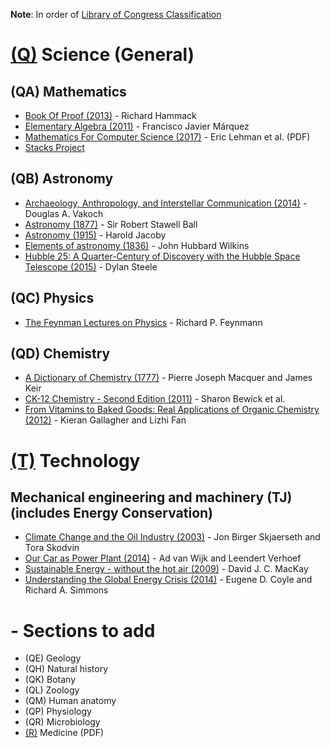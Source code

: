 **Note**: In order of [Library of Congress Classification](http://www.loc.gov/catdir/cpso/lcco/)

# [(Q)](http://www.loc.gov/aba/cataloging/classification/lcco/lcco_q.pdf) Science (General)

## (QA) Mathematics

* [Book Of Proof (2013)](http://www.people.vcu.edu/~rhammack/BookOfProof) - Richard Hammack
* [Elementary Algebra (2011)](http://www.mathhands.com/046) - Francisco Javier Márquez
* [Mathematics For Computer Science (2017)](https://courses.csail.mit.edu/6.042/spring17/mcs.pdf) - Eric Lehman et al. (PDF)
* [Stacks Project](http://stacks.math.columbia.edu)


## (QB) Astronomy

* [Archaeology, Anthropology, and Interstellar Communication (2014)](https://unglue.it/work/139785/) - Douglas A. Vakoch
* [Astronomy (1877)](https://unglue.it/work/81942/) - Sir Robert Stawell Ball 
* [Astronomy (1915)](https://unglue.it/work/81943/) - Harold Jacoby
* [Elements of astronomy (1836)](https://unglue.it/work/81958/) - John Hubbard Wilkins
* [Hubble 25: A Quarter-Century of Discovery with the Hubble Space Telescope (2015)](https://unglue.it/work/145858/) - Dylan Steele


## (QC) Physics

* [The Feynman Lectures on Physics](http://feynmanlectures.caltech.edu) - Richard P. Feynmann


## (QD) Chemistry

* [A Dictionary of Chemistry (1777)](https://unglue.it/work/140195/) - Pierre Joseph Macquer and James Keir
* [CK-12 Chemistry - Second Edition (2011)](https://unglue.it/work/140345/) - Sharon Bewick et al.
* [From Vitamins to Baked Goods: Real Applications of Organic Chemistry (2012)](https://unglue.it/work/145870/) - Kieran Gallagher and Lizhi Fan


# [(T)](http://www.loc.gov/aba/cataloging/classification/lcco/lcco_t.pdf) Technology

## Mechanical engineering and machinery (TJ) (includes Energy Conservation)

* [Climate Change and the Oil Industry (2003)](https://unglue.it/work/138838/) - Jon Birger Skjaerseth and Tora Skodvin
* [Our Car as Power Plant (2014)](https://unglue.it/work/129373/) - Ad van Wijk and Leendert Verhoef 
* [Sustainable Energy - without the hot air (2009)](https://unglue.it/work/140777/) - David J. C. MacKay
* [Understanding the Global Energy Crisis (2014)](https://unglue.it/work/136212/) - Eugene D. Coyle and Richard A. Simmons


# - Sections to add

* (QE) Geology 
* (QH) Natural history
* (QK) Botany
* (QL) Zoology
* (QM) Human anatomy
* (QP) Physiology
* (QR) Microbiology
* [(R)](http://www.loc.gov/aba/cataloging/classification/lcco/lcco_r.pdf) Medicine (PDF)


